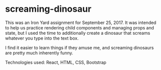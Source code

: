 # screaming-dinosaur
This was an Iron Yard assignment for September 25, 2017. It was intended to help us practice rendering child components and managing props and state, but I used the time to additionally create a dinosaur that screams whatever you type into the text box.

I find it easier to learn things if they amuse me, and screaming dinosaurs are pretty much inherently funny. 

Technologies used: React, HTML, CSS, Bootstrap
